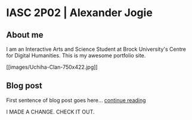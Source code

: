 # IASC 2P02 | Alexander Jogie

## About me

I am an Interactive Arts and Science Student at Brock University's Centre for Digital Humanities. This is my awesome portfolio site.

<!--<iframe style='width: 100%; height: 100%;' src='Uchiha-Clan-750x422.jpg'></iframe>-->
[[images/Uchiha-Clan-750x422.jpg]]

## Blog post

First sentence of blog post goes here... [continue reading](blog)

I MADE A CHANGE. CHECK IT OUT.
